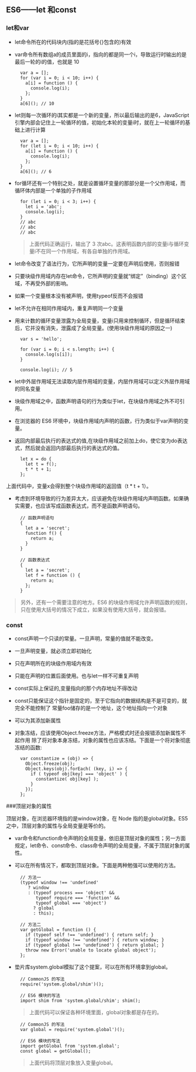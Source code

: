 ## ES6——let 和const

### let和var ###

- let命令所在的代码块内(指的是花括号{}包含的)有效 

- var命令所有数组a的成员里面的i，指向的都是同一个i，导致运行时输出的是最后一轮的i的值，也就是 10

		var a = [];
		for (var i = 0; i < 10; i++) {
		  a[i] = function () {
		    console.log(i);
		  };
		}
		a[6](); // 10

- let则每一次循环的i其实都是一个新的变量，所以最后输出的是6，JavaScript 引擎内部会记住上一轮循环的值，初始化本轮的变量i时，就在上一轮循环的基础上进行计算

		var a = [];
		for (let i = 0; i < 10; i++) {
		  a[i] = function () {
		    console.log(i);
		  };
		}
		a[6](); // 6

- for循环还有一个特别之处，就是设置循环变量的那部分是一个父作用域，而循环体内部是一个单独的子作用域

		for (let i = 0; i < 3; i++) {
		  let i = 'abc';
		  console.log(i);
		}
		// abc
		// abc
		// abc
	>上面代码正确运行，输出了 3 次abc。这表明函数内部的变量i与循环变量i不在同一个作用域，有各自单独的作用域。

- let命令改变了语法行为，它所声明的变量一定要在声明后使用，否则报错

- 只要块级作用域内存在let命令，它所声明的变量就“绑定”（binding）这个区域，不再受外部的影响。

- 如果一个变量根本没有被声明，使用typeof反而不会报错

- let不允许在相同作用域内，重复声明同一个变量

- 用来计数的循环变量泄露为全局变量，变量i只用来控制循环，但是循环结束后，它并没有消失，泄露成了全局变量。(使用块级作用域的原因之一)

		var s = 'hello';
		
		for (var i = 0; i < s.length; i++) {
		  console.log(s[i]);
		}
		
		console.log(i); // 5

- let中外层作用域无法读取内层作用域的变量，内层作用域可以定义外层作用域的同名变量

- 块级作用域之中，函数声明语句的行为类似于let，在块级作用域之外不可引用。

- 在浏览器的 ES6 环境中，块级作用域内声明的函数，行为类似于var声明的变量。

- 返回内部最后执行的表达式的值,在块级作用域之前加上do，使它变为do表达式，然后就会返回内部最后执行的表达式的值。

		let x = do {
		  let t = f();
		  t * t + 1;
		};
上面代码中，变量x会得到整个块级作用域的返回值（t * t + 1）。

		
- 考虑到环境导致的行为差异太大，应该避免在块级作用域内声明函数。如果确实需要，也应该写成函数表达式，而不是函数声明语句。

		// 函数声明语句
		{
		  let a = 'secret';
		  function f() {
		    return a;
		  }
		}
		
		// 函数表达式
		{
		  let a = 'secret';
		  let f = function () {
		    return a;
		  };
		}

>另外，还有一个需要注意的地方。ES6 的块级作用域允许声明函数的规则，只在使用大括号的情况下成立，如果没有使用大括号，就会报错。


### const ###

- const声明一个只读的常量。一旦声明，常量的值就不能改变。

- 一旦声明变量，就必须立即初始化

- 只在声明所在的块级作用域内有效

- 只能在声明的位置后面使用。也与let一样不可重复声明

- const实际上保证的,变量指向的那个内存地址不得改动

- const只能保证这个指针是固定的，至于它指向的数据结构是不是可变的，就完全不能控制了
常量foo储存的是一个地址，这个地址指向一个对象
- 可以为其添加新属性

- 对象冻结，应该使用Object.freeze方法，严格模式时还会报错添加新属性不起作用
除了将对象本身冻结，对象的属性也应该冻结。下面是一个将对象彻底冻结的函数:

		var constantize = (obj) => {
		  Object.freeze(obj);
		  Object.keys(obj).forEach( (key, i) => {
		    if ( typeof obj[key] === 'object' ) {
		      constantize( obj[key] );
		    }
		  });
		};

###顶层对象的属性

顶层对象，在浏览器环境指的是window对象，在 Node 指的是global对象。ES5 之中，顶层对象的属性与全局变量是等价的。

- var命令和function命令声明的全局变量，依旧是顶层对象的属性；另一方面规定，let命令、const命令、class命令声明的全局变量，不属于顶层对象的属性。


- 可以在所有情况下，都取到顶层对象。下面是两种勉强可以使用的方法。

		// 方法一
		(typeof window !== 'undefined'
		   ? window
		   : (typeof process === 'object' &&
		      typeof require === 'function' &&
		      typeof global === 'object')
		     ? global
		     : this);
		
		// 方法二
		var getGlobal = function () {
		  if (typeof self !== 'undefined') { return self; }
		  if (typeof window !== 'undefined') { return window; }
		  if (typeof global !== 'undefined') { return global; }
		  throw new Error('unable to locate global object');
		};

- 垫片库system.global模拟了这个提案，可以在所有环境拿到global。

		// CommonJS 的写法
		require('system.global/shim')();
		
		// ES6 模块的写法
		import shim from 'system.global/shim'; shim();

	>上面代码可以保证各种环境里面，global对象都是存在的。
	
		// CommonJS 的写法
		var global = require('system.global')();
		
		// ES6 模块的写法
		import getGlobal from 'system.global';
		const global = getGlobal();

	>上面代码将顶层对象放入变量global。

